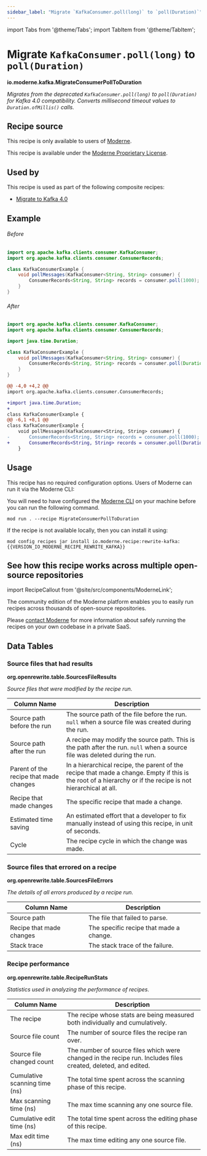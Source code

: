 ```yaml
---
sidebar_label: "Migrate `KafkaConsumer.poll(long)` to `poll(Duration)`"
---
```


import Tabs from '@theme/Tabs';
import TabItem from '@theme/TabItem';

# Migrate `KafkaConsumer.poll(long)` to `poll(Duration)`

**io.moderne.kafka.MigrateConsumerPollToDuration**

_Migrates from the deprecated `KafkaConsumer.poll(long)` to `poll(Duration)` for Kafka 4.0 compatibility. Converts millisecond timeout values to `Duration.ofMillis()` calls._

## Recipe source

This recipe is only available to users of [Moderne](https://docs.moderne.io/).


This recipe is available under the [Moderne Proprietary License](https://docs.moderne.io/licensing/overview).


## Used by

This recipe is used as part of the following composite recipes:

* [Migrate to Kafka 4.0](/recipes/kafka/migratetokafka40.md)

## Example


<Tabs groupId="beforeAfter">
<TabItem value="java" label="java">


###### Before
```java
import org.apache.kafka.clients.consumer.KafkaConsumer;
import org.apache.kafka.clients.consumer.ConsumerRecords;

class KafkaConsumerExample {
    void pollMessages(KafkaConsumer<String, String> consumer) {
        ConsumerRecords<String, String> records = consumer.poll(1000);
    }
}
```

###### After
```java
import org.apache.kafka.clients.consumer.KafkaConsumer;
import org.apache.kafka.clients.consumer.ConsumerRecords;

import java.time.Duration;

class KafkaConsumerExample {
    void pollMessages(KafkaConsumer<String, String> consumer) {
        ConsumerRecords<String, String> records = consumer.poll(Duration.ofSeconds(1));
    }
}
```

</TabItem>
<TabItem value="diff" label="Diff" >

```diff
@@ -4,0 +4,2 @@
import org.apache.kafka.clients.consumer.ConsumerRecords;

+import java.time.Duration;
+
class KafkaConsumerExample {
@@ -6,1 +8,1 @@
class KafkaConsumerExample {
    void pollMessages(KafkaConsumer<String, String> consumer) {
-       ConsumerRecords<String, String> records = consumer.poll(1000);
+       ConsumerRecords<String, String> records = consumer.poll(Duration.ofSeconds(1));
    }
```
</TabItem>
</Tabs>


## Usage

This recipe has no required configuration options. Users of Moderne can run it via the Moderne CLI:
<Tabs groupId="projectType">


<TabItem value="moderne-cli" label="Moderne CLI">

You will need to have configured the [Moderne CLI](https://docs.moderne.io/user-documentation/moderne-cli/getting-started/cli-intro) on your machine before you can run the following command.

```shell title="shell"
mod run . --recipe MigrateConsumerPollToDuration
```

If the recipe is not available locally, then you can install it using:
```shell
mod config recipes jar install io.moderne.recipe:rewrite-kafka:{{VERSION_IO_MODERNE_RECIPE_REWRITE_KAFKA}}
```
</TabItem>
</Tabs>

## See how this recipe works across multiple open-source repositories

import RecipeCallout from '@site/src/components/ModerneLink';

<RecipeCallout link="https://app.moderne.io/recipes/io.moderne.kafka.MigrateConsumerPollToDuration" />

The community edition of the Moderne platform enables you to easily run recipes across thousands of open-source repositories.

Please [contact Moderne](https://moderne.io/product) for more information about safely running the recipes on your own codebase in a private SaaS.
## Data Tables

<Tabs groupId="data-tables">
<TabItem value="org.openrewrite.table.SourcesFileResults" label="SourcesFileResults">

### Source files that had results
**org.openrewrite.table.SourcesFileResults**

_Source files that were modified by the recipe run._

| Column Name | Description |
| ----------- | ----------- |
| Source path before the run | The source path of the file before the run. `null` when a source file was created during the run. |
| Source path after the run | A recipe may modify the source path. This is the path after the run. `null` when a source file was deleted during the run. |
| Parent of the recipe that made changes | In a hierarchical recipe, the parent of the recipe that made a change. Empty if this is the root of a hierarchy or if the recipe is not hierarchical at all. |
| Recipe that made changes | The specific recipe that made a change. |
| Estimated time saving | An estimated effort that a developer to fix manually instead of using this recipe, in unit of seconds. |
| Cycle | The recipe cycle in which the change was made. |

</TabItem>

<TabItem value="org.openrewrite.table.SourcesFileErrors" label="SourcesFileErrors">

### Source files that errored on a recipe
**org.openrewrite.table.SourcesFileErrors**

_The details of all errors produced by a recipe run._

| Column Name | Description |
| ----------- | ----------- |
| Source path | The file that failed to parse. |
| Recipe that made changes | The specific recipe that made a change. |
| Stack trace | The stack trace of the failure. |

</TabItem>

<TabItem value="org.openrewrite.table.RecipeRunStats" label="RecipeRunStats">

### Recipe performance
**org.openrewrite.table.RecipeRunStats**

_Statistics used in analyzing the performance of recipes._

| Column Name | Description |
| ----------- | ----------- |
| The recipe | The recipe whose stats are being measured both individually and cumulatively. |
| Source file count | The number of source files the recipe ran over. |
| Source file changed count | The number of source files which were changed in the recipe run. Includes files created, deleted, and edited. |
| Cumulative scanning time (ns) | The total time spent across the scanning phase of this recipe. |
| Max scanning time (ns) | The max time scanning any one source file. |
| Cumulative edit time (ns) | The total time spent across the editing phase of this recipe. |
| Max edit time (ns) | The max time editing any one source file. |

</TabItem>

</Tabs>
